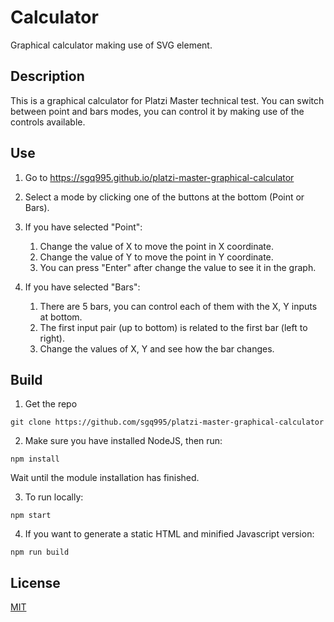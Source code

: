 # Calculator
Graphical calculator making use of SVG element.

## Description
This is a graphical calculator for Platzi Master technical test. You can switch between point and bars modes, you can control it by making use of the controls available.

## Use
1. Go to https://sgq995.github.io/platzi-master-graphical-calculator

2. Select a mode by clicking one of the buttons at the bottom (Point or Bars).

3. If you have selected "Point":
	1. Change the value of X to move the point in X coordinate.
	2. Change the value of Y to move the point in Y coordinate.
	3. You can press "Enter" after change the value to see it in the graph.

4. If you have selected "Bars":
	1. There are 5 bars, you can control each of them with the X, Y inputs at bottom.
	2. The first input pair (up to bottom) is related to the first bar (left to right).
	3. Change the values of X, Y and see how the bar changes.

## Build
1. Get the repo
```
git clone https://github.com/sgq995/platzi-master-graphical-calculator
```

2. Make sure you have installed NodeJS, then run:
```
npm install
```
Wait until the module installation has finished.

3. To run locally:
```
npm start
```

4. If you want to generate a static HTML and minified Javascript version:
```
npm run build
```

## License
[MIT](./LICENSE)
